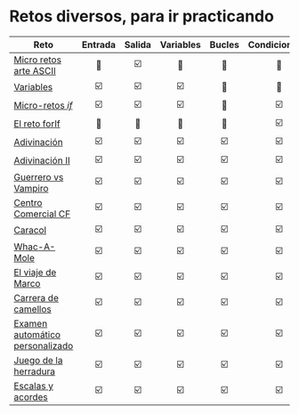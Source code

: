 # Retos diversos, para ir practicando

|Reto|Entrada|Salida|Variables|Bucles|Condicionales|Matrices|Dificultad
|-|:-:|:-:|:-:|:-:|:-:|:-:|:-:|
|[Micro retos arte ASCII](01-MicroRetosASCIIart.md)|🔲|☑️|🔲|🔲|🔲|🔲|😊
|[Variables](02-MicroRetosVariables.md)|☑️|☑️|☑️|🔲|🔲|🔲|😊
|[Micro-retos *if*](03-MicroRetosIf.md)|☑️|☑️|☑️|🔲|☑️|🔲|😊
|[El reto forIf](04-RetoForIf.md)|🔲|🔲|🔲|🔲|☑️|🔲|😰
|[Adivinación](05-Adivinacion.md)|☑️|☑️|☑️|☑️|☑️|🔲|😐
|[Adivinación II](06-adivinaNumero.md)|☑️|☑️|☑️|☑️|☑️|🔲|😐
|[Guerrero vs Vampiro](07-guerreroVampiro.md)|☑️|☑️|☑️|☑️|☑️|🔲|😓
|[Centro Comercial CF](08-RetoCCCF.md)|☑️|☑️|☑️|☑️|☑️|🔲|😰
|[Caracol](09-ElCaracol.md)|☑️|☑️|☑️|☑️|☑️|🔲|😐
|[Whac-A-Mole](10-Whac-A-Mole.md)|☑️|☑️|☑️|☑️|☑️|🔲|🤔
|[El viaje de Marco](11-ElViajeDeMarco.md)|☑️|☑️|☑️|☑️|☑️|🔲|😓
|[Carrera de camellos](12-CarreraDeCamellos.md)|☑️|☑️|☑️|☑️|☑️|🔲|😓
|[Examen automático personalizado](13-examenAutomaticoPersonalizado.md)|☑️|☑️|☑️|☑️|☑️|🔲|🤔
|[Juego de la herradura](14-juegoHerradura.md)|☑️|☑️|☑️|☑️|☑️|🔲|🤔
|[Escalas y acordes](15-EscalasAcordes.md)|☑️|☑️|☑️|☑️|☑️|☑️|😐
